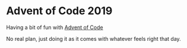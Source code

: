 # Advent of Code 2019

Having a bit of fun with [Advent of Code](https://adventofcode.com/)

No real plan, just doing it as it comes with whatever feels right that day.

